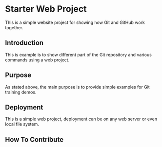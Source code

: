 # Starter Web Project

This is a simple website project for showing how Git and GitHub work together.

## Introduction

This is example is to show different part of the Git repository
and various commands using a web project.

## Purpose

As stated above, the main purpose is to provide
simple examples for Git training demos.

## Deployment

This is a simple web project, deployment can be
on any web server or even local file system.

## How To Contribute